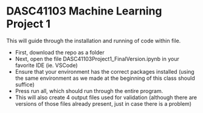 # DASC41103 Machine Learning Project 1
This will guide through the installation and running of code within file.  
- First, download the repo as a folder
- Next, open the file DASC41103Project1_FinalVersion.ipynb in your favorite IDE (ie. VSCode)
- Ensure that your environment has the correct packages installed (using the same environment as we made at the beginning of this class should suffice)
- Press run all, which should run through the entire program.
- This will also create 4 output files used for validation (although there are versions of those files already present, just in case there is a problem)

